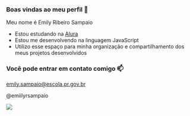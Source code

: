 ### Boas vindas ao meu perfil 💙

Meu nome é Emily Ribeiro Sampaio

- Estou estudando na [Alura](https://www.alura.com.br)
- Estou me desenvolvendo na linguagem JavaScript
- Utilizo esse espaço para minha organização e compartilhamento dos meus projetos desenvolvidos

### Você pode entrar em contato comigo 📫

emily.sampaio@escola.pr.gov.br

@emiilyrsampaio

![](https://media.tenor.com/C2fEiayc_0EAAAAi/peachcat-cat.gif)
